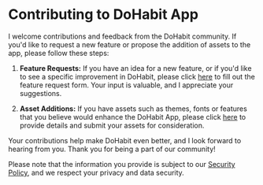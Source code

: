 # Contributing to DoHabit App

I welcome contributions and feedback from the DoHabit community. If you'd like to request a new feature or propose the addition of assets to the app, please follow these steps:

1. **Feature Requests:**
   If you have an idea for a new feature, or if you'd like to see a specific improvement in DoHabit, please click [here](https://docs.google.com/forms/d/e/1FAIpQLSdnIZY7MKnvMXJqxW3VLmsw_YVxyFqPmrG24x64Lug7B09EVg/viewform) to fill out the feature request form. Your input is valuable, and I appreciate your suggestions.

2. **Asset Additions:**
   If you have assets such as themes, fonts or features that you believe would enhance the DoHabit App, please click [here](https://docs.google.com/forms/d/e/1FAIpQLSdnIZY7MKnvMXJqxW3VLmsw_YVxyFqPmrG24x64Lug7B09EVg/viewform) to provide details and submit your assets for consideration.

Your contributions help make DoHabit even better, and I look forward to hearing from you. Thank you for being a part of our community!

Please note that the information you provide is subject to our [Security Policy](SECURITY.md), and we respect your privacy and data security.
